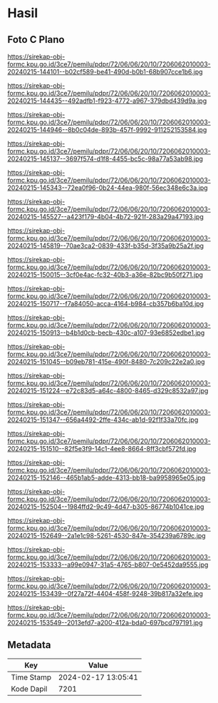 # Hasil

## Foto C Plano

https://sirekap-obj-formc.kpu.go.id/3ce7/pemilu/pdpr/72/06/06/20/10/7206062010003-20240215-144101--b02cf589-be41-490d-b0b1-68b907cce1b6.jpg

https://sirekap-obj-formc.kpu.go.id/3ce7/pemilu/pdpr/72/06/06/20/10/7206062010003-20240215-144435--492adfb1-f923-4772-a967-379dbd439d9a.jpg

https://sirekap-obj-formc.kpu.go.id/3ce7/pemilu/pdpr/72/06/06/20/10/7206062010003-20240215-144946--8b0c04de-893b-457f-9992-911252153584.jpg

https://sirekap-obj-formc.kpu.go.id/3ce7/pemilu/pdpr/72/06/06/20/10/7206062010003-20240215-145137--3697f574-d1f8-4455-bc5c-98a77a53ab98.jpg

https://sirekap-obj-formc.kpu.go.id/3ce7/pemilu/pdpr/72/06/06/20/10/7206062010003-20240215-145343--72ea0f96-0b24-44ea-980f-56ec348e6c3a.jpg

https://sirekap-obj-formc.kpu.go.id/3ce7/pemilu/pdpr/72/06/06/20/10/7206062010003-20240215-145527--a423f179-4b04-4b72-921f-283a29a47193.jpg

https://sirekap-obj-formc.kpu.go.id/3ce7/pemilu/pdpr/72/06/06/20/10/7206062010003-20240215-145819--70ae3ca2-0839-433f-b35d-3f35a9b25a2f.jpg

https://sirekap-obj-formc.kpu.go.id/3ce7/pemilu/pdpr/72/06/06/20/10/7206062010003-20240215-150015--3cf0e4ac-fc32-40b3-a36e-82bc9b50f271.jpg

https://sirekap-obj-formc.kpu.go.id/3ce7/pemilu/pdpr/72/06/06/20/10/7206062010003-20240215-150717--f7a84050-acca-4164-b984-cb357b6ba10d.jpg

https://sirekap-obj-formc.kpu.go.id/3ce7/pemilu/pdpr/72/06/06/20/10/7206062010003-20240215-150913--b4b1d0cb-becb-430c-a107-93e6852edbe1.jpg

https://sirekap-obj-formc.kpu.go.id/3ce7/pemilu/pdpr/72/06/06/20/10/7206062010003-20240215-151045--b09eb781-415e-490f-8480-7c209c22e2a0.jpg

https://sirekap-obj-formc.kpu.go.id/3ce7/pemilu/pdpr/72/06/06/20/10/7206062010003-20240215-151224--e72c83d5-a64c-4800-8465-d329c8532a97.jpg

https://sirekap-obj-formc.kpu.go.id/3ce7/pemilu/pdpr/72/06/06/20/10/7206062010003-20240215-151347--656a4492-2ffe-434c-ab1d-92f1f33a70fc.jpg

https://sirekap-obj-formc.kpu.go.id/3ce7/pemilu/pdpr/72/06/06/20/10/7206062010003-20240215-151510--82f5e3f9-14c1-4ee8-8664-8ff3cbf572fd.jpg

https://sirekap-obj-formc.kpu.go.id/3ce7/pemilu/pdpr/72/06/06/20/10/7206062010003-20240215-152146--465b1ab5-adde-4313-bb18-ba9958965e05.jpg

https://sirekap-obj-formc.kpu.go.id/3ce7/pemilu/pdpr/72/06/06/20/10/7206062010003-20240215-152504--1984ffd2-9c49-4d47-b305-86774b1041ce.jpg

https://sirekap-obj-formc.kpu.go.id/3ce7/pemilu/pdpr/72/06/06/20/10/7206062010003-20240215-152649--2a1e1c98-5261-4530-847e-354239a6789c.jpg

https://sirekap-obj-formc.kpu.go.id/3ce7/pemilu/pdpr/72/06/06/20/10/7206062010003-20240215-153333--a99e0947-31a5-4765-b807-0e5452da9555.jpg

https://sirekap-obj-formc.kpu.go.id/3ce7/pemilu/pdpr/72/06/06/20/10/7206062010003-20240215-153439--0f27a72f-4404-458f-9248-39b817a32efe.jpg

https://sirekap-obj-formc.kpu.go.id/3ce7/pemilu/pdpr/72/06/06/20/10/7206062010003-20240215-153549--2013efd7-a200-412a-bda0-697bcd797191.jpg


## Metadata

| Key        | Value               |
| ---------- | ------------------- |
| Time Stamp | 2024-02-17 13:05:41 |
| Kode Dapil | 7201                |



